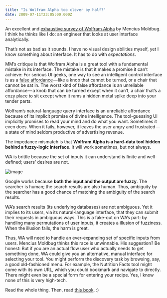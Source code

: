 ```yaml
---
title: "Is Wolfram Alpha too clever by half?"
date: 2009-07-11T23:05:00.000Z
---
```


An excellent and [exhaustive survey of Wolfram Alpha](http://unqualified-reservations.blogspot.com/2009/07/wolfram-alpha-and-hubristic-user.html) by Mencius Moldbug. I think he thinks like I do: an engineer that looks at user interface analytically.

That’s not as bad as it sounds. I have no visual design abilities myself, yet I know something about interface. It has to do with _expectations_.

MM’s critique is that Wolfram Alpha is a great tool with a fundamental mistake in its interface. The mistake is that it makes a promise it can’t achieve:
For serious UI geeks, one way to see an intelligent control interface is as a [false affordance](http://www.interaction-design.org/encyclopedia/affordances.html) — like a knob that cannot be turned, or a chair that cannot be sat in. The worst kind of false affordance is an unreliable affordance — a knob that can be turned except when it can’t, a chair that’s a cozy place to sit except when it rams a hidden metal spike deep into your tender parts.   
   
Wolfram’s natural-language query interface is an unreliable affordance because of its implicit promise of divine intelligence. The tool-guessing UI implicitly promises to read your mind and do what you want. Sometimes it even does. When it fails, however, it leaves the user angry and frustrated — a state of mind seldom productive of advertising revenue.

The impedance mismatch is that **Wolfram Alpha is a hard-data tool hidden behind a fuzzy-logic interface**. It will work sometimes, but not always.

WA is brittle because the set of inputs it can understand is finite and well-defined; users’ desires are not.


![image](http://ecx.images-amazon.com/images/I/419AvyCIVTL.jpg)



Google works because **both the input and the output are fuzzy**. The searcher is human; the search results are also human. Thus, ambiguity by the searcher has a good chance of matching the ambiguity of the search results.

WA’s search results (its underlying databases) are not ambiguous. Yet it implies to its users, via its natural-language interface, that they can submit their requests in ambiguous ways. This is a fake-out on WA’s part: by handling many permutations of user inputs, it creates a illusion of fuzziness. When the illusion fails, the harm is great.

Thus, WA will need to handle an ever-expanding set of specific inputs from users. Mencius Moldbug thinks this race is unwinnable. His suggestion? Be honest:
But if you are an actual flow user who actually needs to get something done, WA could give you an alternative, manual interface for selecting your tool. You might perform the discovery task by browsing, say, a good old-fashioned menu. For example, the Nutrition Facts tool might come with its own URL, which you could bookmark and navigate to directly. There might even be a special form for entering your recipe. Yes, I know none of this is very high-tech.

Read the whole thing. Then, read [this book](http://www.amazon.com/dp/0465067107?tag=clipperhouse-20&amp;camp=213381&amp;creative=390973&amp;linkCode=as4&amp;creativeASIN=0465067107&amp;adid=1MF9JBYJCK1Q1ZK4Q4D9&amp;). :)
